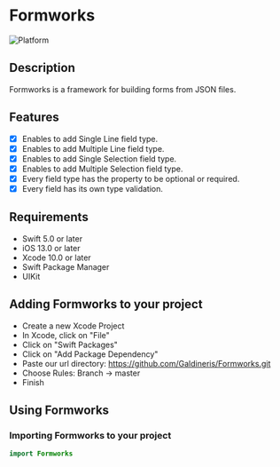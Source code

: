# Formworks
![Platform](https://img.shields.io/static/v1?label=platform&message=iOS&color=orange)
## Description
Formworks is a framework for building forms from JSON files.

## Features
- [x] Enables to add Single Line field type.
- [x] Enables to add Multiple Line field type.
- [x] Enables to add Single Selection field type.
- [x] Enables to add Multiple Selection field type.
- [x] Every field type has the property to be optional or required.
- [x] Every field has its own type validation.

## Requirements
- Swift 5.0 or later 
- iOS 13.0 or later
- Xcode 10.0 or later
- Swift Package Manager 
- UIKit

## Adding Formworks to your project
- Create a new Xcode Project
- In Xcode, click on "File"
- Click on "Swift Packages"
- Click on "Add Package Dependency"
- Paste our url directory: https://github.com/Galdineris/Formworks.git
- Choose Rules: Branch -> master
- Finish

## Using Formworks
### Importing Formworks to your project
```swift
import Formworks
```
